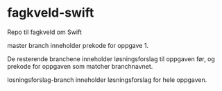 fagkveld-swift
==============

Repo til fagkveld om Swift

master branch inneholder prekode for oppgave 1.

De resterende branchene inneholder løsningsforslag til oppgaven før, og prekode for oppgaven som matcher branchnavnet.

losningsforslag-branch inneholder løsningsforslag for hele oppgaven.
